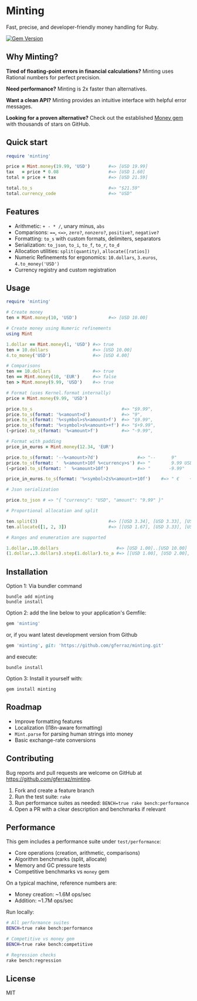 # Minting

Fast, precise, and developer-friendly money handling for Ruby.

[![Gem Version](https://badge.fury.io/rb/minting.svg)](https://badge.fury.io/rb/minting)

## Why Minting?

**Tired of floating-point errors in financial calculations?** Minting uses Rational numbers for perfect precision.

**Need performance?** Minting is 2x faster than alternatives.

**Want a clean API?** Minting provides an intuitive interface with helpful error messages.

**Looking for a proven alternative?** Check out the established [Money gem](https://github.com/RubyMoney/money) with thousands of stars on GitHub.


## Quick start

```ruby
require 'minting'

price = Mint.money(19.99, 'USD')       #=> [USD 19.99]
tax   = price * 0.08                   #=> [USD 1.60]
total = price + tax                    #=> [USD 21.59]

total.to_s                             #=> "$21.59"
total.currency_code                    #=> "USD"
```

## Features

- Arithmetic: `+ - * /`, unary minus, `abs`
- Comparisons: `==`, `<=>`, `zero?`, `nonzero?`, `positive?`, `negative?`
- Formatting: `to_s` with custom formats, delimiters, separators
- Serialization: `to_json`, `to_i`, `to_f`, `to_r`, `to_d`
- Allocation utilities: `split(quantity)`, `allocate([ratios])`
- Numeric Refinements for ergonomics: `10.dollars`, `3.euros`, `4.to_money('USD')`
- Currency registry and custom registration

## Usage

```ruby
require 'minting'

# Create money
ten = Mint.money(10, 'USD')            #=> [USD 10.00]

# Create money using Numeric refinements
using Mint

1.dollar == Mint.money(1, 'USD') #=> true
ten = 10.dollars                 #=> [USD 10.00]
4.to_money('USD')                #=> [USD 4.00]

# Comparisons
ten == 10.dollars                #=> true
ten == Mint.money(10, 'EUR')     #=> false
ten > Mint.money(9.99, 'USD')    #=> true

# Format (uses Kernel.format internally)
price = Mint.money(9.99, 'USD')

price.to_s                                  #=> "$9.99",
price.to_s(format: '%<amount>d')            #=> "9",
price.to_s(format: '%<symbol>s%<amount>f')  #=> "$9.99",
price.to_s(format: '%<symbol>s%<amount>+f') #=> "$+9.99",
(-price).to_s(format: '%<amount>f')         #=> "-9.99",

# Format with padding
price_in_euros = Mint.money(12.34, 'EUR')

price.to_s(format: '--%<amount>7d')               #=> "--      9"
price.to_s(format: '  %<amount>10f %<currency>s') #=> "        9.99 USD"
(-price).to_s(format: '  %<amount>10f')           #=> "       -9.99"

price_in_euros.to_s(format: '%<symbol>2s%<amount>+10f')    #=> " €    +12.34"

# Json serialization

price.to_json # => "{ "currency": "USD", "amount": "9.99" }"

# Proportional allocation and split

ten.split(3)                           #=> [[USD 3.34], [USD 3.33], [USD 3.33]]
ten.allocate([1, 2, 3])                #=> [[USD 1.67], [USD 3.33], [USD 5.00]]

# Ranges and enumeration are supported

1.dollar..10.dollars                      #=> [USD 1.00]..[USD 10.00]
(1.dollar..3.dollars).step(1.dollar).to_a #=> [[USD 1.00], [USD 2.00], [USD 3.00]]

```

## Installation

Option 1: Via bundler command

```shell
bundle add minting
bundle install
```

Option 2: add the line below to your application's Gemfile:

```ruby
gem 'minting'
```

or, if you want latest development version from Github

```ruby
gem 'minting', git: 'https://github.com/gferraz/minting.git'
```

and execute:

```shell
bundle install
```

Option 3: Install it yourself with:

```shell
gem install minting
```

## Roadmap

- Improve formatting features
- Localization (I18n-aware formatting)
- `Mint.parse` for parsing human strings into money
- Basic exchange-rate conversions

## Contributing

Bug reports and pull requests are welcome on GitHub at <https://github.com/gferraz/minting>.

1. Fork and create a feature branch
2. Run the test suite: `rake`
3. Run performance suites as needed: `BENCH=true rake bench:performance`
4. Open a PR with a clear description and benchmarks if relevant


## Performance

This gem includes a performance suite under `test/performance`:

- Core operations (creation, arithmetic, comparisons)
- Algorithm benchmarks (split, allocate)
- Memory and GC pressure tests
- Competitive benchmarks vs `money` gem

On a typical machine, reference numbers are:

- Money creation: ~1.6M ops/sec
- Addition: ~1.7M ops/sec

Run locally:

```bash
# All performance suites
BENCH=true rake bench:performance

# Competitive vs money gem
BENCH=true rake bench:competitive

# Regression checks
rake bench:regression
```

## License

MIT
